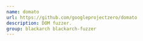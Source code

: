 ```yaml
---
name: domato
url: https://github.com/googleprojectzero/domato
description: DOM fuzzer.
group: blackarch blackarch-fuzzer
---
```

